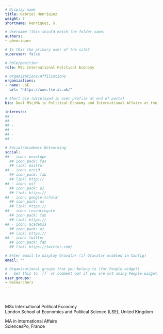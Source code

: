 ```yaml
---
# Display name
title: Gabriel Henríquez
weight: 7
shortname: Henríquez, G.

# Username (this should match the folder name)
authors:
- ghenriquez

# Is this the primary user of the site?
superuser: false

# Role/position
role: MSc International Political Economy

# Organizations/Affiliations
organizations:
- name: LSE
  url: "https://www.lse.ac.uk/"

# Short bio (displayed in user profile at end of posts)
bio: Dual MSc/MA in Political Economy and International Affairs at the London School of Economics and Political Science (LSE), United Kingdom, and SciencesPo, France.

interests:
## - 
## - 
## - 
## - 
## - 
## - 

# Social/Academic Networking
social:
## - icon: envelope
  ## icon_pack: fas
  ## link: mailto:
## - icon: orcid
  ## icon_pack: fab
  ## link: http://
## - icon: osf
  ## icon_pack: ai
  ## link: https://
## - icon: google-scholar
  ## icon_pack: ai
  ## link: https://
## - icon: researchgate
  ## icon_pack: fab
  ## link: https://
## - icon: academia
  ## icon_pack: ai
  ## link: https://
## - icon: twitter
  ## icon_pack: fab
  ## link: https://twitter.com/

# Enter email to display Gravatar (if Gravatar enabled in Config)
email: ""

# Organizational groups that you belong to (for People widget)
#   Set this to `[]` or comment out if you are not using People widget.
user_groups:
- Researchers
---
```


\
\
MSc International Political Economy  \
London School of Economics and Political Science (LSE), United Kingdom

MA in International Affairs \
SciencesPo, France
